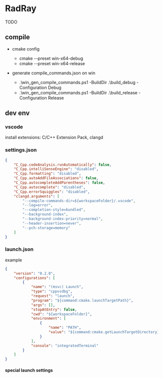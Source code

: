 # RadRay

TODO

## compile

* cmake config
  * cmake --preset win-x64-debug
  * cmake --preset win-x64-release

* generate compile_commands.json on win
  * .\win_gen_compile_commands.ps1 -BuildDir .\build_debug -Configuration Debug
  * .\win_gen_compile_commands.ps1 -BuildDir .\build_release -Configuration Release

## dev env

### vscode 

install extensions: C/C++ Extension Pack, clangd

### settings.json

```json
{
    "C_Cpp.codeAnalysis.runAutomatically": false,
    "C_Cpp.intelliSenseEngine": "disabled",
    "C_Cpp.formatting": "disabled",
    "C_Cpp.autoAddFileAssociations": false,
    "C_Cpp.autocompleteAddParentheses": false,
    "C_Cpp.autocomplete": "disabled",
    "C_Cpp.errorSquiggles": "disabled",
    "clangd.arguments": [
        "--compile-commands-dir=${workspaceFolder}/.vscode",
        "--log=error",
        "--completion-style=bundled",
        "--background-index",
        "--background-index-priority=normal",
        "--header-insertion=never",
        "--pch-storage=memory"
    ]
}
```

### launch.json

example

```json
{
    "version": "0.2.0",
    "configurations": [
        {
            "name": "(msvc) Launch",
            "type": "cppvsdbg",
            "request": "launch",
            "program": "${command:cmake.launchTargetPath}",
            "args": [],
            "stopAtEntry": false,
            "cwd": "${workspaceFolder}",
            "environment": [
                {
                    "name": "PATH",
                    "value": "${command:cmake.getLaunchTargetDirectory}:${env:PATH}"
                }
            ],
            "console": "integratedTerminal"
        }
    ]
}
```

#### special launch settings
